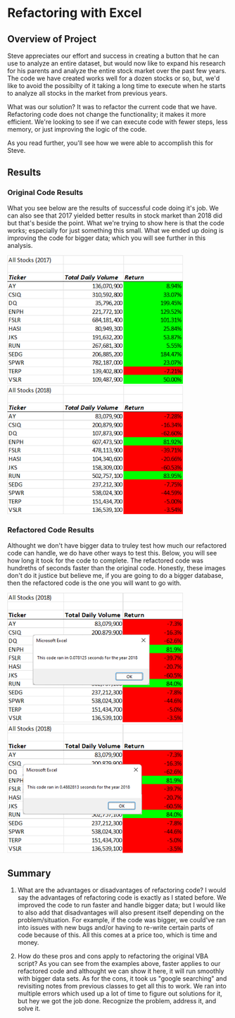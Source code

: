 # Refactoring with Excel

## Overview of Project
  Steve appreciates our effort and success in creating 
a button that he can use to analyze an entire dataset, but would now like 
to expand his research for his parents and analyze the entire stock market
over the past few years. The code we have created works well for a dozen stocks or so,
but, we'd like to avoid the possibilty of it taking a long time to execute
when he starts to analyze all stocks in the market from previous years.

What was our solution? It was to refactor the current code that we have. Refactoring code does
not change the functionality; it makes it more efficient. We're looking
to see if we can execute code with fewer steps, less memory, or just improving the logic
of the code. 

As you read further, you'll see how we were able to accomplish this for Steve.


## Results

### Original Code Results
What you see below are the results of successful code doing it's job. We can also see that 2017 
yielded better results in stock market than 2018 did but that's beside the point. What we're trying 
to show here is that the code works; especially for just something this small. What we ended up doing is improving
the code for bigger data; which you will see further in this analysis.



<img src="Resources/VBA_Challenge_2017.png" width=400>    <img src="Resources/VBA_Challenge_yr2018.png" width=400> 



### Refactored Code Results
Althought we don't have bigger data to truley test how much our refactored code can handle, we do 
have other ways to test this. Below, you will see how long it took for the code to complete. The refactored 
code was hundreths of seconds faster than the original code. Honestly, these images don't do it justice
but believe me, if you are going to do a bigger database, then the refactored code is the one you will want to go with.



<img src="Resources/VBA_Challenge_rtd2018.png" width=400>    <img src="Resources/VBA_Challenge_2018.png" width=400> 
 

## Summary
1. What are the advantages or disadvantages of refactoring code? 
I would say the advantages of refactoring code is exactly as I stated before. We improved the code to run faster and handle bigger data; but
I would like to also add that disadvantages will also present itself depending on the problem/situation. For example, if the code was bigger, we could've ran
into issues with new bugs and/or having to re-write certain parts of code because of this. All this comes at a price too, which is time and money.

2. How do these pros and cons apply to refactoring the original VBA script?
As you can see from the examples above, faster applies to our refactored code and althought we can show it here, it will run smoothly with bigger data sets.
As for the cons, it took us "google searching" and revisiting notes from previous classes to get all this to work. We ran into multiple errors which used up a lot
of time to figure out solutions for it, but hey we got the job done. Recognize the problem, address it, and solve it. 

